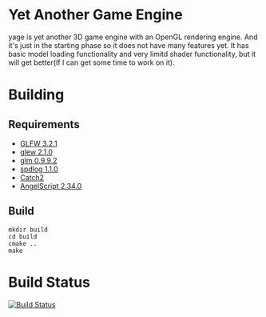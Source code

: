 # Yet Another Game Engine
yage is yet another 3D game engine with an OpenGL rendering engine. And it's just in the starting phase so it does not have many features yet. It has basic model loading functionality and very limitd shader functionality, but it will get better(If I can get some time to work on it).


# Building
## Requirements
* [GLFW 3.2.1](https://www.glfw.org/)
* [glew 2.1.0](http://glew.sourceforge.net/)
* [glm 0.9.9.2](https://glm.g-truc.net/0.9.9/index.html)
* [spdlog 1.1.0](https://github.com/gabime/spdlog)
* [Catch2](https://github.com/catchorg/Catch2)
* [AngelScript 2.34.0](https://www.angelcode.com/)

## Build
    mkdir build
    cd build
    cmake ..
    make


# Build Status
[![Build Status](https://travis-ci.com/tokongs/yage.svg?token=zyxsTsKrmgPPu1T4JJky&branch=master)](https://travis-ci.com/tokongs/yage)

